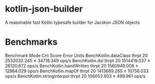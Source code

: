 # kotlin-json-builder
A reasonable fast Kotlin typesafe builder for Jacskon JSON objects

# Benchmarks


Benchmark                    Mode  Cnt        Score       Error  Units
BenchKotlin.dataClass       thrpt   20  2532032.245 ± 34718.349  ops/s
BenchKotlin.dsl             thrpt   20  1514419.037 ± 26120.672  ops/s
BenchKotlin.handWritten     thrpt   20  1560949.008 ± 12864.029  ops/s
BenchKotlin.mapOf           thrpt   20  1413689.265 ± 10756.033  ops/s
BenchKotlin.stringInterpol  thrpt   20   106053.933 ±   499.961  ops/s
